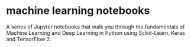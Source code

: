 # machine learning notebooks

A series of Jupyter notebooks that walk you through the fundamentals of Machine Learning and Deep Learning in Python using Scikit-Learn, Keras and TensorFlow 2.
